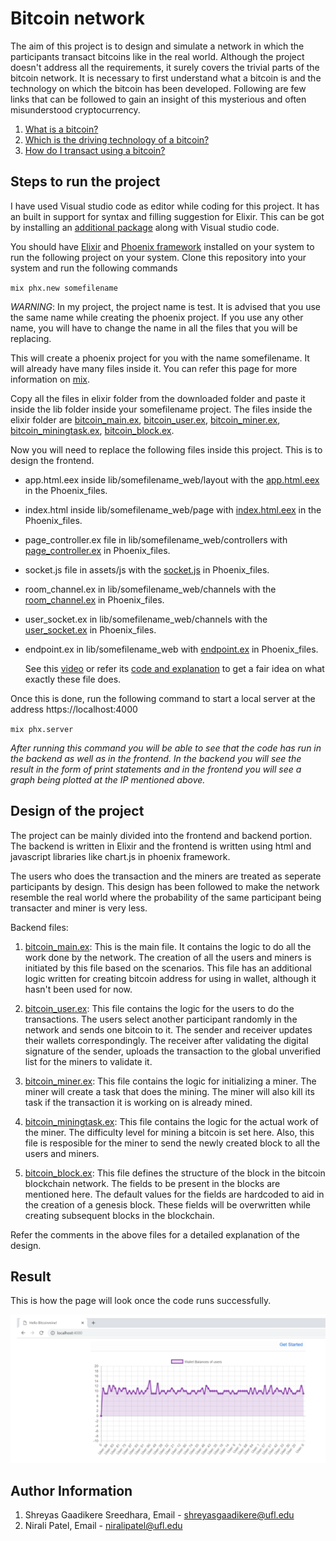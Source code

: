 # Bitcoin network

The aim of this project is to design and simulate a network in which the participants transact bitcoins like in the real world. Although the project doesn't address all the requirements, it surely covers the trivial parts of the bitcoin network. It is necessary to first understand what a bitcoin is and the technology on which the bitcoin has been developed. Following are few links that can be followed to gain an insight of this mysterious and often misunderstood cryptocurrency.

1. [What is a bitcoin?](https://www.youtube.com/watch?v=Um63OQz3bjo)
2. [Which is the driving technology of a bitcoin?](https://www.youtube.com/watch?v=SSo_EIwHSd4)
3. [How do I transact using a bitcoin?](https://www.youtube.com/watch?v=Em8nJN8IEes)

## Steps to run the project

I have used Visual studio code as editor while coding for this project. It has an built in support for syntax and filling suggestion for Elixir. This can be got by installing an [additional package](https://marketplace.visualstudio.com/items?itemName=mjmcloug.vscode-elixir) along with Visual studio code.

You should have [Elixir](https://elixir-lang.org/install.html) and [Phoenix framework](https://hexdocs.pm/phoenix/installation.html) installed on your system to run the following project on your system. Clone this repository into your system and run the following commands

`mix phx.new somefilename`

_WARNING_: In my project, the project name is test. It is advised that you use the same name while creating the phoenix project. If you use any other name, you will have to change the name in all the files that you will be replacing.

This will create a phoenix project for you with the name somefilename. It will already have many files inside it. You can refer this page for more information on [mix](https://elixir-lang.org/getting-started/mix-otp/introduction-to-mix.html).

Copy all the files in elixir folder from the downloaded folder and paste it inside the lib folder inside your somefilename project. The files inside the elixir folder are [bitcoin_main.ex](Elixir_files/bitcoin_main.ex), [bitcoin_user.ex](Elixir_files/bitcoin_user.ex), [bitcoin_miner.ex](Elixir_files/bitcoin_miner.ex), [bitcoin_miningtask.ex](Elixir_files/bitcoin_miningtask.ex), [bitcoin_block.ex](Elixir_files/bitcoin_block.ex).

Now you will need to replace the following files inside this project. This is to design the frontend.

- app.html.eex inside lib/somefilename_web/layout with the [app.html.eex](Phoenix_files/app.html.eex) in the Phoenix_files. 
- index.html inside lib/somefilename_web/page with [index.html.eex](Phoenix_files/index.html.eex) in the Phoenix_files.
- page_controller.ex file in lib/somefilename_web/controllers with [page_controller.ex](Phoenix_files/page_controller.ex) in Phoenix_files.
- socket.js file in assets/js with the [socket.js](Phoenix_files/socket.js) in Phoenix_files.
- room_channel.ex in lib/somefilename_web/channels with the [room_channel.ex](Phoenix_files/room_channel.ex) in Phoenix_files.
- user_socket.ex in lib/somefilename_web/channels with the [user_socket.ex](Phoenix_files/user_socket.js) in Phoenix_files.
- endpoint.ex in lib/somefilename_web with [endpoint.ex](Phoenix_files/endpoint.ex) in Phoenix_files.

    See this [video](https://www.youtube.com/watch?v=e5jlIejl9Fs) or refer its [code and explanation](https://gist.github.com/yaycode/58ff8213ea54d7272ae89d0b9165be16) to get a fair idea on what exactly these file does.

Once this is done, run the following command to start a local server at the address https://localhost:4000

`mix phx.server`

_After running this command you will be able to see that the code has run in the backend as well as in the frontend. In the backend you will see the result in the form of print statements and in the frontend you will see a graph being plotted at the IP mentioned above._

## Design of the project

The project can be mainly divided into the frontend and backend portion. The backend is written in Elixir and the frontend is written using html and javascript libraries like chart.js in phoenix framework.

The users who does the transaction and the miners are treated as seperate participants by design. This design has been followed to make the network resemble the real world where the probability of the same participant being transacter and miner is very less.  

Backend files:

1. [bitcoin_main.ex](Elixir_files/bitcoin_main.ex):
    This is the main file. It contains the logic to do all the work done by the network. The creation of all the users and miners is initiated by this file based on the scenarios. This file has an additional logic written for creating bitcoin address for using in wallet, although it hasn't been used for now.

2. [bitcoin_user.ex](Elixir_files/bitcoin_user.ex):
    This file contains the logic for the users to do the transactions. The users select another participant randomly in the network and sends one bitcoin to it. The sender and receiver updates their wallets correspondingly. The receiver after validating the digital signature of the sender, uploads the transaction to the global unverified list for the miners to validate it.

3. [bitcoin_miner.ex](Elixir_files/bitcoin_miner.ex):
    This file contains the logic for initializing a miner. The miner will create a task that does the mining. The miner will also kill its task if the transaction it is working on is already mined.

4. [bitcoin_miningtask.ex](Elixir_files/bitcoin_miningtask.ex): 
    This file contains the logic for the actual work of the miner. The difficulty level for mining a bitcoin is set here. Also, this file is resposible for the miner to send the newly created block to all the users and miners.

5. [bitcoin_block.ex](Elixir_files/bitcoin_block.ex): 
    This file defines the structure of the block in the bitcoin blockchain network. The fields to be present in the blocks are mentioned here. The default values for the fields are hardcoded to aid in the creation of a genesis block. These fields will be overwritten while creating subsequent blocks in the blockchain. 

Refer the comments in the above files for a detailed explanation of the design.

## Result

This is how the page will look once the code runs successfully.

![alt text](result.PNG)

## Author Information
1. Shreyas Gaadikere Sreedhara, Email - shreyasgaadikere@ufl.edu
2. Nirali Patel, Email - niralipatel@ufl.edu

